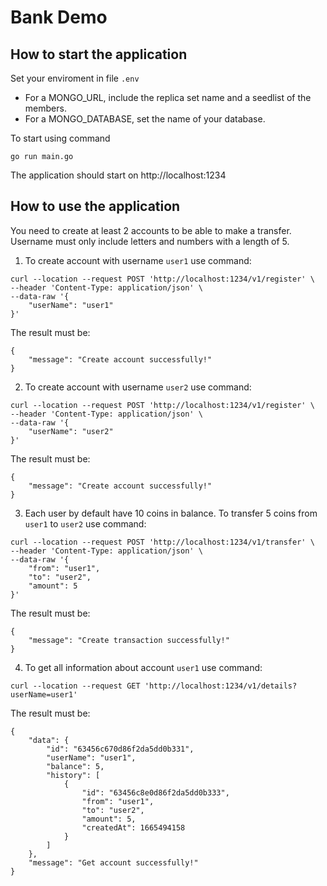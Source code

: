 # Bank Demo

## How to start the application
Set your enviroment in file `.env`
- For a MONGO_URL, include the replica set name and a seedlist of the members.
- For a MONGO_DATABASE, set the name of your database.

To start using command
```
go run main.go
```
The application should start on http://localhost:1234
## How to use the application
You need to create at least 2 accounts to be able to make a transfer. Username must only include letters and numbers with a length of 5.
1. To create account with username `user1` use command:
```
curl --location --request POST 'http://localhost:1234/v1/register' \
--header 'Content-Type: application/json' \
--data-raw '{
    "userName": "user1"
}'
```
The result must be:
```
{
    "message": "Create account successfully!"
}
```
2. To create account with username `user2` use command:
```
curl --location --request POST 'http://localhost:1234/v1/register' \
--header 'Content-Type: application/json' \
--data-raw '{
    "userName": "user2"
}'
```
The result must be:
```
{
    "message": "Create account successfully!"
}
```
3. Each user by default have 10 coins in balance. To transfer 5 coins from `user1` to `user2` use command:
```
curl --location --request POST 'http://localhost:1234/v1/transfer' \
--header 'Content-Type: application/json' \
--data-raw '{
    "from": "user1",
    "to": "user2",
    "amount": 5
}'
```
The result must be:
```
{
    "message": "Create transaction successfully!"
}
```
4. To get all information about account `user1` use command:
```
curl --location --request GET 'http://localhost:1234/v1/details?userName=user1'
```
The result must be:
```
{
    "data": {
        "id": "63456c670d86f2da5dd0b331",
        "userName": "user1",
        "balance": 5,
        "history": [
            {
                "id": "63456c8e0d86f2da5dd0b333",
                "from": "user1",
                "to": "user2",
                "amount": 5,
                "createdAt": 1665494158
            }
        ]
    },
    "message": "Get account successfully!"
}
```